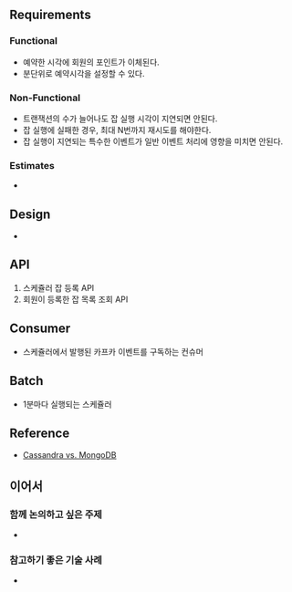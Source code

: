## Requirements
  ### Functional
  * 예약한 시각에 회원의 포인트가 이체된다.
  * 분단위로 예약시각을 설정할 수 있다.   
  ### Non-Functional
  * 트랜잭션의 수가 늘어나도 잡 실행 시각이 지연되면 안된다. 
  * 잡 실행에 실패한 경우, 최대 N번까지 재시도를 해야한다. 
  * 잡 실행이 지연되는 특수한 이벤트가 일반 이벤트 처리에 영향을 미치면 안된다.  
  ### Estimates
  * 
  
## Design
* 

## API
1. 스케쥴러 잡 등록 API  
2. 회원이 등록한 잡 목록 조회 API 

## Consumer
* 스케쥴러에서 발행된 카프카 이벤트를 구독하는 컨슈머 

## Batch
* 1분마다 실행되는 스케쥴러  

## Reference
* [Cassandra vs. MongoDB](https://aws.amazon.com/ko/compare/the-difference-between-cassandra-and-mongodb/)

## 이어서 
### 함께 논의하고 싶은 주제 
- 

### 참고하기 좋은 기술 사례
* 
